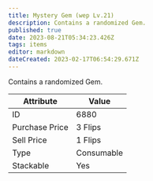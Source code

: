```yaml
---
title: Mystery Gem (wep Lv.21)
description: Contains a randomized Gem.
published: true
date: 2023-08-21T05:34:23.426Z
tags: items
editor: markdown
dateCreated: 2023-02-17T06:54:29.671Z
---
```


Contains a randomized Gem.

|Attribute|Value|
|-|-|
|ID|6880|
|Purchase Price|3 Flips|
|Sell Price|1 Flips|
|Type|Consumable|
|Stackable|Yes|

